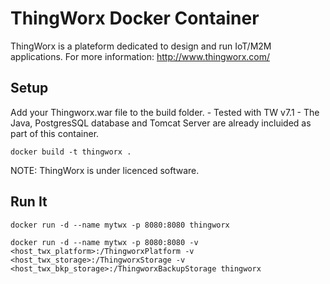 # ThingWorx Docker Container

ThingWorx is a plateform dedicated to design and run IoT/M2M applications.
For more information: http://www.thingworx.com/

## Setup

Add your Thingworx.war file to the build folder. - Tested with TW v7.1 -
The Java, PostgresSQL database and Tomcat Server are already incluided as part of this container.

```
docker build -t thingworx .
```

NOTE: ThingWorx is under licenced software.


## Run It

```
docker run -d --name mytwx -p 8080:8080 thingworx
```

```
docker run -d --name mytwx -p 8080:8080 -v <host_twx_platform>:/ThingworxPlatform -v  <host_twx_storage>:/ThingworxStorage -v  <host_twx_bkp_storage>:/ThingworxBackupStorage thingworx
```

